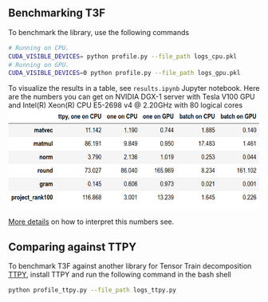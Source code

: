## Benchmarking T3F
To benchmark the library, use the following commands
```bash
# Running on CPU.
CUDA_VISIBLE_DEVICES= python profile.py --file_path logs_cpu.pkl
# Running on GPU.
CUDA_VISIBLE_DEVICES=0 python profile.py --file_path logs_gpu.pkl
```
To visualize the results in a table, see ```results.ipynb``` Jupyter notebook.
Here are the numbers you can get on NVIDIA DGX-1 server with Tesla V100 GPU and Intel(R) Xeon(R) CPU E5-2698 v4 @ 2.20GHz with 80 logical cores
 <img src="results.png" height="200">

[More details](https://t3f.readthedocs.io/en/latest/benchmark.html) on how to interpret this numbers see.

## Comparing against TTPY
To benchmark T3F against another library for Tensor Train decomposition [TTPY](https://github.com/oseledets/ttpy), install TTPY and run the following command in the bash shell
```bash
python profile_ttpy.py --file_path logs_ttpy.py
```

